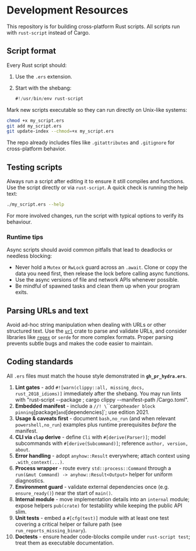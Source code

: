 # Development Resources

This repository is for building cross-platform Rust scripts. All scripts run with `rust-script` instead of Cargo.

## Script format

Every Rust script should:

1. Use the `.ers` extension.
2. Start with the shebang:

   ```rust
   #!/usr/bin/env rust-script
   ```

Mark new scripts executable so they can run directly on Unix-like systems:

```bash
chmod +x my_script.ers
git add my_script.ers
git update-index --chmod=+x my_script.ers
```

The repo already includes files like `.gitattributes` and `.gitignore` for cross-platform behavior.

## Testing scripts

Always run a script after editing it to ensure it still compiles and functions.
Use the script directly or via `rust-script`. A quick check is running the help
text:

```bash
./my_script.ers --help
```

For more involved changes, run the script with typical options to verify its
behaviour.

### Runtime tips

Async scripts should avoid common pitfalls that lead to deadlocks or needless
blocking:

* Never hold a `Mutex` or `RwLock` guard across an `.await`. Clone or copy the
  data you need first, then release the lock before calling async functions.
* Use the async versions of file and network APIs whenever possible.
* Be mindful of spawned tasks and clean them up when your program exits.

## Parsing URLs and text

Avoid ad-hoc string manipulation when dealing with URLs or other structured
text. Use the [`url`](https://docs.rs/url) crate to parse and validate URLs, and
consider libraries like [`regex`](https://docs.rs/regex) or `serde` for more
complex formats. Proper parsing prevents subtle bugs and makes the code easier
to maintain.

## Coding standards

All `.ers` files must match the house style demonstrated in **`gh_pr_hydra.ers`**.

1. **Lint gates** - add `#![warn(clippy::all, missing_docs, rust_2018_idioms)]` immediately after the shebang. You may run lints with "rust-script --package <ers>; cargo clippy --manifest-path <path>/Cargo.toml".
2. **Embedded manifest** - include a `//! \`\`\`cargo` header block pinning `[package]` and `[dependencies]`; use edition 2021.
3. **Usage & caveats first** - document `bash,no_run` (and when relevant `powershell,no_run`) examples plus runtime prerequisites _before_ the manifest.
4. **CLI via `clap` derive** - define `Cli` with `#[derive(Parser)]`; model subcommands with `#[derive(Subcommand)]`; reference `author, version, about`.
5. **Error handling** - adopt `anyhow::Result` everywhere; attach context using `.with_context(...)`.
6. **Process wrapper** - route every `std::process::Command` through a `run(&mut Command) -> anyhow::Result<Output>` helper for uniform diagnostics.
7. **Environment guard** - validate external dependencies once (e.g. `ensure_ready()`) near the start of `main()`.
8. **Internal module** - move implementation details into an `internal` module; expose helpers `pub(crate)` for testability while keeping the public API slim.
9. **Unit tests** - embed a `#[cfg(test)]` module with at least one test covering a critical helper or failure path (see `run_reports_missing_binary`).
10. **Doctests** - ensure header code-blocks compile under `rust-script test`; treat them as executable documentation.
